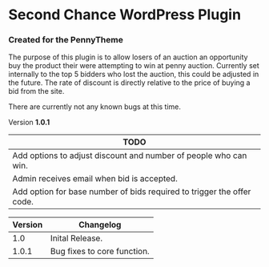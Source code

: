 # Second Chance WordPress Plugin
### Created for the PennyTheme

The purpose of this plugin is to allow losers of an auction an opportunity buy the product their were attempting to win at penny auction. Currently set internally to the top 5 bidders who lost the auction, this could be adjusted in the future. The rate of discount is directly relative to the price of buying a bid from the site.

There are currently not any known bugs at this time.

Version **1.0.1**

|TODO|
|---|
|Add options to adjust discount and number of people who can win.|
|Admin receives email when bid is accepted.|
|Add option for base number of bids required to trigger the offer code.|

|Version|Changelog|
|---    |---|
|1.0   |Inital Release.|
|1.0.1 |Bug fixes to core function.|
